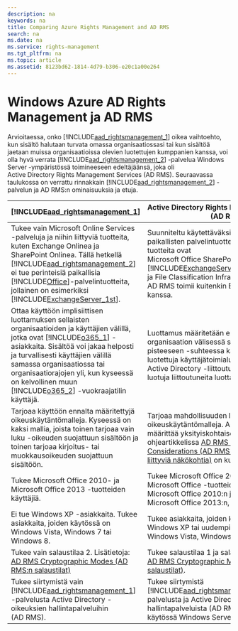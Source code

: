 ```yaml
---
description: na
keywords: na
title: Comparing Azure Rights Management and AD RMS
search: na
ms.date: na
ms.service: rights-management
ms.tgt_pltfrm: na
ms.topic: article
ms.assetid: 8123bd62-1814-4d79-b306-e20c1a00e264
---
```

# Windows Azure AD Rights Management ja AD RMS
Arvioitaessa, onko [!INCLUDE[aad_rightsmanagement_1](../Token/aad_rightsmanagement_1_md.md)] oikea vaihtoehto, kun sisältö halutaan turvata omassa organisaatiossasi tai kun sisältöä jaetaan muissa organisaatioissa olevien luotettujen kumppanien kanssa, voi olla hyvä verrata [!INCLUDE[aad_rightsmanagement_2](../Token/aad_rightsmanagement_2_md.md)] -palvelua Windows Server -ympäristössä toimineeseen edeltäjäänsä, joka oli Active Directory Rights Management Services (AD RMS). Seuraavassa taulukossa on verrattu rinnakkain [!INCLUDE[aad_rightsmanagement_2](../Token/aad_rightsmanagement_2_md.md)] -palvelun ja AD RMS:n ominaisuuksia ja etuja.

|[!INCLUDE[aad_rightsmanagement_1](../Token/aad_rightsmanagement_1_md.md)]|Active Directory Rights Management Services (AD RMS)|
|-----------------------------------------------------------------------------|--------------------------------------------------------|
|Tukee vain Microsoft Online Services -palveluja ja niihin liittyviä tuotteita, kuten Exchange Onlinea ja SharePoint Onlinea. Tällä hetkellä [!INCLUDE[aad_rightsmanagement_2](../Token/aad_rightsmanagement_2_md.md)] ei tue perinteisiä paikallisia [!INCLUDE[Office](../Token/Office_md.md)]-palvelintuotteita, jollainen on esimerkiksi [!INCLUDE[ExchangeServer_1st](../Token/ExchangeServer_1st_md.md)].|Suunniteltu käytettäväksi lähinnä Microsoftin paikallisten palvelintuotteiden kanssa. Tällaisia tuotteita ovat Microsoft Office SharePoint Server ja [!INCLUDE[ExchangeServer](../Token/ExchangeServer_md.md)], SharePoint Online ja File Classification Infrastructure (FCI). AD RMS toimii kuitenkin Exchange Onlinen kanssa.|
|Ottaa käyttöön implisiittisen luottamuksen sellaisten organisaatioiden ja käyttäjien välillä, jotka ovat [!INCLUDE[o365_1](../Token/o365_1_md.md)] -asiakkaita. Sisältöä voi jakaa helposti ja turvallisesti käyttäjien välillä samassa organisaatiossa tai organisaatiorajojen yli, kun kyseessä on kelvollinen muun [!INCLUDE[o365_2](../Token/o365_2_md.md)] -vuokraajatilin käyttäjä.|Luottamus määritetään eksplisiittisesti kahden organisaation välisessä suorassa pisteestä pisteeseen -suhteessa käyttämällä joko luotettuja käyttäjätoimialueita tai Active Directory -liittoutumispalveluilla (AD FS) luotuja liittoutuneita luottamussuhteita.|
|Tarjoaa käyttöön ennalta määritettyjä oikeuskäytäntömalleja. Kyseessä on kaksi mallia, joista toinen tarjoaa vain luku -oikeuden suojattuun sisältöön ja toinen tarjoaa kirjoitus- tai muokkausoikeuden suojattuun sisältöön.|Tarjoaa mahdollisuuden luoda ja määrittää omia oikeuskäytäntömalleja. AD RMS -malleja voi määrittää yksityiskohtaisemmalla tasolla, kuten ohjeartikkelissa [AD RMS Policy Template Considerations (AD RMS -käytäntömalleihin liittyviä näkökohtia)](http://go.microsoft.com/fwlink/?LinkId=154765) on kuvattu.|
|Tukee Microsoft Office 2010- ja Microsoft Office 2013 -tuotteiden käyttäjiä.|Tukee Microsoft Office 2007:n sekä muiden Microsoft Office -tuotteiden, kuten Microsoft Office 2010:n ja Microsoft Office 2013:n, käyttäjiä.|
|Ei tue Windows XP -asiakkaita. Tukee asiakkaita, joiden käytössä on Windows Vista, Windows 7 tai Windows 8.|Tukee asiakkaita, joiden käytössä on Windows XP tai uudempi versio, kuten Windows Vista, Windows 7 tai Windows 8.|
|Tukee vain salaustilaa 2. Lisätietoja: [AD RMS Cryptographic Modes (AD RMS:n salaustilat)](http://go.microsoft.com/fwlink/?LinkId=266659)|Tukee salaustilaa 1 ja salaustilaa 2. Lisätietoja: [AD RMS Cryptographic Modes (AD RMS:n salaustilat)](http://go.microsoft.com/fwlink/?LinkId=266659).|
|Tukee siirtymistä vain [!INCLUDE[aad_rightsmanagement_1](../Token/aad_rightsmanagement_1_md.md)] -palvelusta Active Directory -oikeuksien hallintapalveluihin (AD RMS).|Tukee siirtymistä [!INCLUDE[aad_rightsmanagement_1](../Token/aad_rightsmanagement_1_md.md)] -palvelusta ja Active Directory -oikeuksien hallintapalveluista (AD RMS), jotka ovat käytössä Windows Server 2003 -ympäristössä.|
